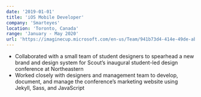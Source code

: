 ```yaml
---
date: '2019-01-01'
title: 'iOS Mobile Developer'
company: 'Smarteyes'
location: 'Toronto, Canada'
range: 'January - May 2020'
url: 'https://imaginecup.microsoft.com/en-us/Team/941b73d4-414e-49de-ab7c-c872762322c8'
---
```


- Collaborated with a small team of student designers to spearhead a new brand and design system for Scout’s inaugural student-led design conference at Northeastern
- Worked closely with designers and management team to develop, document, and manage the conference’s marketing website using Jekyll, Sass, and JavaScript
